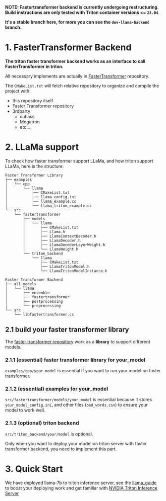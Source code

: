<!--
# Copyright 2021-2023, NVIDIA CORPORATION & AFFILIATES. All rights reserved.
#
# Redistribution and use in source and binary forms, with or without
# modification, are permitted provided that the following conditions
# are met:
#  * Redistributions of source code must retain the above copyright
#    notice, this list of conditions and the following disclaimer.
#  * Redistributions in binary form must reproduce the above copyright
#    notice, this list of conditions and the following disclaimer in the
#    documentation and/or other materials provided with the distribution.
#  * Neither the name of NVIDIA CORPORATION nor the names of its
#    contributors may be used to endorse or promote products derived
#    from this software without specific prior written permission.
#
# THIS SOFTWARE IS PROVIDED BY THE COPYRIGHT HOLDERS ``AS IS'' AND ANY
# EXPRESS OR IMPLIED WARRANTIES, INCLUDING, BUT NOT LIMITED TO, THE
# IMPLIED WARRANTIES OF MERCHANTABILITY AND FITNESS FOR A PARTICULAR
# PURPOSE ARE DISCLAIMED.  IN NO EVENT SHALL THE COPYRIGHT OWNER OR
# CONTRIBUTORS BE LIABLE FOR ANY DIRECT, INDIRECT, INCIDENTAL, SPECIAL,
# EXEMPLARY, OR CONSEQUENTIAL DAMAGES (INCLUDING, BUT NOT LIMITED TO,
# PROCUREMENT OF SUBSTITUTE GOODS OR SERVICES; LOSS OF USE, DATA, OR
# PROFITS; OR BUSINESS INTERRUPTION) HOWEVER CAUSED AND ON ANY THEORY
# OF LIABILITY, WHETHER IN CONTRACT, STRICT LIABILITY, OR TORT
# (INCLUDING NEGLIGENCE OR OTHERWISE) ARISING IN ANY WAY OUT OF THE USE
# OF THIS SOFTWARE, EVEN IF ADVISED OF THE POSSIBILITY OF SUCH DAMAGE.
-->

**NOTE: Fastertransformer backend is currently undergoing restructuring. Build instructions are only tested with Triton container versions <= `23.04`**. 

**It's a stable branch here, for more you can see the `dev-llama-backend` branch.**

# 1. FasterTransformer Backend

**The triton faster transformer backend works as an interface to call FasterTransformer in triton.**

All necessary implements are actually in [FasterTransformer](https://github.com/void-main/FasterTransformer) repository.

The `CMakeList.txt` will fetch relative repository to organize and compile the project with:

+ this repository itself
+ Faster Transformer repository
+ 3rdparty
  + cutlass
  + Megatron
  + etc...

# 2. LLaMa support

To check how faster transformer support LLaMa, and how triton support LLaMa, here is the  structure:

```
Faster Transformer Library
├── examples
│   └── cpp
│       └── llama
│           ├── CMakeList.txt
│           ├── llama_config.ini
│           ├── llama_example.cc
│           └── llama_triton_example.cc
└── src
    └── fastertransformer
        ├── models
        │   └── llama
        │       ├── CMakeList.txt
        │       ├── Llama.h
        │       ├── LlamaContextDecoder.h
        │       ├── LlamaDecoder.h
        │       ├── LlamaDecoderLayerWeight.h
        │       └── LlamaWeight.h
        └── triton_backend
            └── llama
                ├── CMakeList.txt
                ├── LlamaTritonModel.h
                └── LlamaTritonModelInstance.h

Faster Transformer Backend
├── all_models
│   └── llama
│       ├── ensemble
│       ├── fastertransformer
│       ├── postprocessing
│       └── preprocessing
└── src
    └── libfastertransformer.cc
```

## 2.1 build your faster transformer library

The [faster transformer repository](https://github.com/void-main/FasterTransformer) work as a  **library** to support different models.

### 2.1.1 **(essential)** faster transformer library for your_model

`examples/cpp/your_model` is essential if you want to run your model on faster transformer.

### 2.1.2 **(essential)** examples for your_model

`src/fastertransformer/models/your_model` is essential because it stores `your_model_config.ini`, and other files (`bad_words.csv`) to ensure your model to work well.

### 2.1.3 **(optional)** triton backend

`src/triton_backend/your/model` is optional. 

Only when you want to deploy your model on triton server with faster transformer backend, you need to implement this part.

# 3. Quick Start

We have deployed llama-7b to triton inference server, see the [llama_guide](./docs/llama_guide.md) to boost your deploying work and get familiar with [NVIDIA Triton Inference Server](https://github.com/triton-inference-server)

